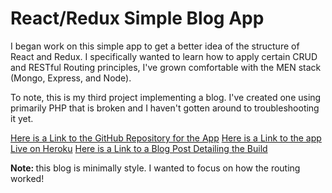 # React/Redux Simple Blog App

I began work on this simple app to get a better idea of the structure of React and Redux. I specifically wanted to learn how to apply certain CRUD and RESTful Routing principles, I've grown comfortable with the MEN stack (Mongo, Express, and Node).

To note, this is my third project implementing a blog. I've created one using primarily PHP that is broken and I haven't gotten around to troubleshooting it yet. 

[Here is a Link to the GitHub Repository for the App]()
[Here is a Link to the app Live on Heroku]()
[Here is a Link to a Blog Post Detailing the Build]()

<strong>Note: </strong> this blog is minimally style. I wanted to focus on how the routing worked! 